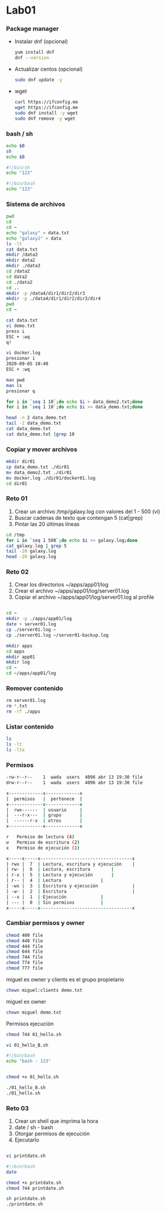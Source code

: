 # Lab01

### Package manager

* Instalar dnf (opcional)
    ```bash
    yum install dnf
    dnf --version
    ```

* Actualizar centos (opcional)
    ```bash
    sudo dnf update -y
    ```

* wget
    ```bash
    curl https://ifconfig.me
    wget https://ifconfig.me
    sudo dnf install -y wget
    sudo dnf remove -y wget
    ```


### bash / sh

```bash
echo $0
sh
echo $0
```


```bash
#!/bin/sh
echo "123"
```

```bash
#!/bin/bash
echo "123"
```

### Sistema de archivos

```bash
pwd
cd
cd ~
echo "galaxy" > data.txt
echo "galaxy2" > data
ls -lt
cat data.txt
mkdir /data2
mkdir data2
mkdir ./data3
cd /data2
cd data2
cd ./data2
cd ..
mkdir -p /data4/dir1/dir2/dir3
mkdir -p ./data4/dir1/dir2/dir3/dir4
pwd
cd ~ 
```

```bash
cat data.txt
vi demo.txt
press i
ESC + :wq 
q!
```

```bash
vi docker.log
presionar i
2020-09-05 10:40
ESC + :wq 
```


```bash
man pwd
man ls
presionar q
```



```bash
for i in `seq 1 10`;do echo $i > data_demo2.txt;done
for i in `seq 1 10`;do echo $i >> data_demo.txt;done

head -n 2 data_demo.txt
tail -2 data_demo.txt
cat data_demo.txt
cat data_demo.txt |grep 10
```

### Copiar y mover archivos
```bash
mkdir dir01
cp data_demo.txt ./dir01
mv data_demo2.txt ./dir01
mv docker.log ./dir01/docker01.log
cd dir01
```

### Reto 01

1. Crear un archivo /tmp/galaxy.log con valores del 1 - 500 (vi)
2. Buscar cadenas de texto que contengan 5 (cat|grep)
3. Pintar las 20 últimas líneas

```bash
cd /tmp
for i in `seq 1 500`;do echo $i >> galaxy.log;done
cat galaxy.log | grep 5
tail -20 galaxy.log
head -20 galaxy.log
```


### Reto 02

1. Crear los directorios ~/apps/app01/log
2. Crear el archivo ~/apps/app01/log/server01.log
3. Copiar el archivo ~/apps/app01/log/server01.log al profile

```bash

cd ~
mkdir -p ./apps/app01/log
date > server01.log
cp ./server01.log ~
cp ./server01.log ~/server01-backup.log

mkdir apps
cd apps
mkdir app01
mkdir log
cd ~
cd ~/apps/app01/log


```
### Remover contenido

```bash
rm server01.log
rm *.txt
rm -rf ./apps
```

### Listar contenido
```bash
ls
ls -lt
ls -lta
```

### Permisos

```bash
-rw-r--r--    1  wada  users  4096 abr 13 19:30 file
drw-r--r--    1  wada  users  4096 abr 13 19:30 file
```

```bash
x-------------x-------------x
|  permisos   |  pertenece  |
x-------------x-------------x
|  rwx------  | usuario     |
|  ---r-x---  | grupo       |
|  ------r-x  | otros       |
x-------------x-------------x
```

```bash
r	Permiso de lectura (4)
w	Permiso de escritura (2)
x	Permiso de ejecución (1)
```

```bash
x-----x-----x-----------------------------------x
| rwx |  7  | Lectura, escritura y ejecución    |
| rw- |  6  | Lectura, escritura        |
| r-x |  5  | Lectura y ejecución       |
| r-- |  4  | Lectura               |
| -wx |  3  | Escritura y ejecución             |
| -w- |  2  | Escritura                         |
| --x |  1  | Ejecución             |
| --- |  0  | Sin permisos          |
x-----x-----x-----------------------------------x
```

### Cambiar permisos y owner
```bash
chmod 400 file
chmod 440 file
chmod 444 file
chmod 644 file
chmod 744 file
chmod 774 file
chmod 777 file
```

miguel es owner y clients es el grupo propietario

```bash
chown miguel:clients demo.txt
```

miguel es owner
```bash
chown miguel demo.txt
```


Permisos ejecución

```bash
chmod 744 01_hello.sh

vi 01_hello_B.sh

#!/bin/bash
echo "bash - 123"


chmod +x 01_hello.sh

./01_hello_B.sh
./01_hello.sh
```

### Reto 03

1. Crear un shell que imprima la hora
2. date / sh - bash
3. Otorgar permisos de ejecución
4. Ejecutarlo

```bash

vi printdate.sh

#!/bin/bash
date

chmod +x printdate.sh
chmod 744 printdate.sh

sh printdate.sh
./printdate.sh
```